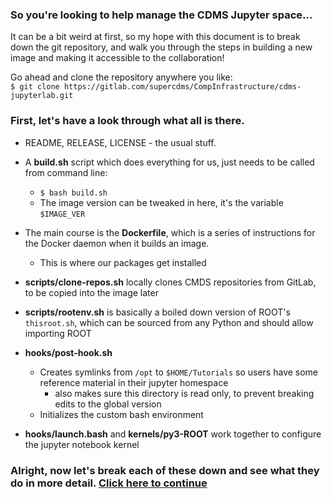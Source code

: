 ### So you're looking to help manage the CDMS Jupyter space...  

It can be a bit weird at first, so my hope with this document is to break down the git repository, and walk you through the steps in building a new image and making it accessible to the collaboration!

Go ahead and clone the repository anywhere you like:  
`$ git clone https://gitlab.com/supercdms/CompInfrastructure/cdms-jupyterlab.git`

### First, let's have a look through what all is there. 

- README, RELEASE, LICENSE - the usual stuff. 

- A **build.sh** script which does everything for us, just needs to be called from command line:  
  - `$ bash build.sh`  
  - The image version can be tweaked in here, it's the variable `$IMAGE_VER`  

- The main course is the **Dockerfile**, which is a series of instructions for the Docker daemon when it builds an image.  
  - This is where our packages get installed  

- **scripts/clone-repos.sh** locally clones CMDS repositories from GitLab, to be copied into the image later

- **scripts/rootenv.sh** is basically a boiled down version of ROOT's `thisroot.sh`, which can be sourced from any Python and should allow importing ROOT
  
- **hooks/post-hook.sh** 
  - Creates symlinks from `/opt` to `$HOME/Tutorials` so users have some reference material in their jupyter homespace 
    - also makes sure this directory is read only, to prevent breaking edits to the global version
  - Initializes the custom bash environment
  
- **hooks/launch.bash** and **kernels/py3-ROOT** work together to configure the jupyter notebook kernel   

### Alright, now let's break each of these down and see what they do in more detail. [Click here to continue](./breakdown.md)
